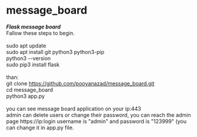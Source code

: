 # message_board
***Flask message board***<br />
Fallow these steps to begin.<br />
<br />
sudo apt update<br />
sudo apt install git python3 python3-pip<br />
python3 --version<br />
sudo pip3 install flask<br />
<br />
than:<br />
git clone https://github.com/pooyanazad/message_board.git<br />
cd message_board<br />
python3 app.py<br />
<br />
you can see message board application on your ip:443<br />
admin can delete users or change their password, you can reach the admin page https://ip:login username is "admin" and password is "123999" (you can change it in app.py file.<br />
